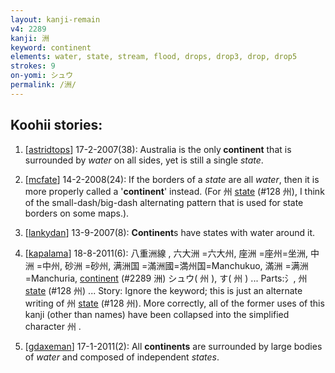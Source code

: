 ```yaml
---
layout: kanji-remain
v4: 2289
kanji: 洲
keyword: continent
elements: water, state, stream, flood, drops, drop3, drop, drop5
strokes: 9
on-yomi: シュウ
permalink: /洲/
---
```


## Koohii stories: 

1) [<a href="http://kanji.koohii.com/profile/astridtops">astridtops</a>] 17-2-2007(38): Australia is the only<strong> continent</strong> that is surrounded by <em>water</em> on all sides, yet is still a single <em>state</em>.

2) [<a href="http://kanji.koohii.com/profile/mcfate">mcfate</a>] 14-2-2008(24): If the borders of a <em>state</em> are all <em>water</em>, then it is more properly called a &#039;<strong>continent</strong>&#039; instead. (For 州 <a href="../v4/128.html">state</a> (#128 州), I think of the small-dash/big-dash alternating pattern that is used for state borders on some maps.).

3) [<a href="http://kanji.koohii.com/profile/lankydan">lankydan</a>] 13-9-2007(8): <strong>Continent</strong>s have states with water around it.

4) [<a href="http://kanji.koohii.com/profile/kapalama">kapalama</a>] 18-8-2011(6): 八重洲線 , 六大洲 =六大州, 座洲 =座州=坐洲, 中洲 =中州, 砂洲 =砂州, 满洲国 =滿洲國=満州国=Manchukuo, 滿洲 =满洲=Manchuria, <a href="../v4/2289.html">continent</a> (#2289 洲) シュウ( 州 ), す( 州 ) ... Parts:氵, 州 <a href="../v4/128.html">state</a> (#128 州) ... Story: Ignore the keyword; this is just an alternate writing of 州 <a href="../v4/128.html">state</a> (#128 州). More correctly, all of the former uses of this kanji (other than names) have been collapsed into the simplified character 州 .

5) [<a href="http://kanji.koohii.com/profile/gdaxeman">gdaxeman</a>] 17-1-2011(2): All <strong>continents</strong> are surrounded by large bodies of <em>water</em> and composed of independent <em>states</em>.

